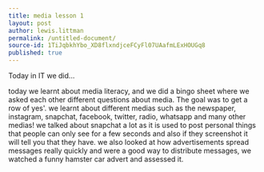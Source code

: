 ```yaml
---
title: media lesson 1
layout: post
author: lewis.littman
permalink: /untitled-document/
source-id: 1TiJqbkhYbo_XD8flxndjceFCyFl07UAafmLExHOUGq8
published: true
---
```

Today in IT we did…

today we learnt about media literacy, and we did a bingo sheet where we asked each other different questions about media. The goal was to get a row of yes'. we learnt about different medias such as the newspaper, instagram, snapchat, facebook, twitter, radio, whatsapp and many other medias! we talked about snapchat a lot as it is used to post personal things that people can only see for a few seconds and also if they screenshot it will tell you that they have. we also looked at how advertisements spread messages really quickly and were a good way to distribute messages, we watched a funny hamster car advert and assessed it.

